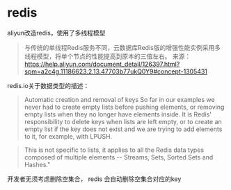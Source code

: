# redis

aliyun改造redis，使用了多线程模型
> 与传统的单线程Redis服务不同，云数据库Redis版的增强性能实例采用多线程模型，将单个节点的性能提高到原本的三倍左右。
来源：https://help.aliyun.com/document_detail/126397.html?spm=a2c4g.11186623.2.13.47703b77ukQ0Y9#concept-1305431

redis.io关于数据类型的描述： 
> Automatic creation and removal of keys
> So far in our examples we never had to create empty lists before pushing elements, or removing empty lists when they no longer have elements inside. It is Redis' responsibility to delete keys when lists are left empty, or to create an empty list if the key does not exist and we are trying to add elements to it, for example, with LPUSH.

> This is not specific to lists, it applies to all the Redis data types composed of multiple elements -- Streams, Sets, Sorted Sets and Hashes." 

开发者无须考虑删除空集合， redis 会自动删除空集合对应的key
